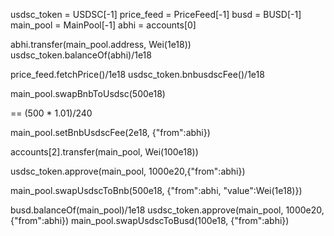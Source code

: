 usdsc_token = USDSC[-1]
price_feed = PriceFeed[-1]
busd = BUSD[-1]
main_pool = MainPool[-1]
abhi = accounts[0]

abhi.transfer(main_pool.address, Wei(1e18))
usdsc_token.balanceOf(abhi)/1e18

price_feed.fetchPrice()/1e18
usdsc_token.bnbusdscFee()/1e18

main_pool.swapBnbToUsdsc(500e18)

 == (500 * 1.01)/240

main_pool.setBnbUsdscFee(2e18, {"from":abhi})

accounts[2].transfer(main_pool, Wei(100e18))

usdsc_token.approve(main_pool, 1000e20,{"from":abhi})

main_pool.swapUsdscToBnb(500e18, {"from":abhi, "value":Wei(1e18)})

busd.balanceOf(main_pool)/1e18
usdsc_token.approve(main_pool, 1000e20,{"from":abhi})
main_pool.swapUsdscToBusd(100e18, {"from":abhi})